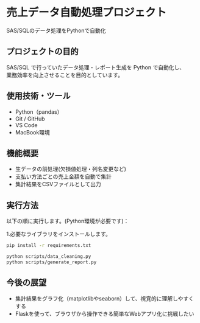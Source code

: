 # 売上データ自動処理プロジェクト
SAS/SQLのデータ処理をPythonで自動化


## プロジェクトの目的
SAS/SQL で行っていたデータ処理・レポート生成を Python で自動化し、  
業務効率を向上させることを目的としています。


## 使用技術・ツール
- Python（pandas）
- Git / GitHub
- VS Code
- MacBook環境


## 機能概要
- 生データの前処理(欠損値処理・列名変更など)
- 支払い方法ごとの売上金額を自動で集計
- 集計結果をCSVファイルとして出力


## 実行方法
以下の順に実行します。(Python環境が必要です)：

1.必要なライブラリをインストールします。
```bash
pip install -r requirements.txt
```

```bash
python scripts/data_cleaning.py
python scripts/generate_report.py
```

## 今後の展望
- 集計結果をグラフ化（matplotlibやseaborn）して、視覚的に理解しやすくする
- Flaskを使って、ブラウザから操作できる簡単なWebアプリ化に挑戦したい

